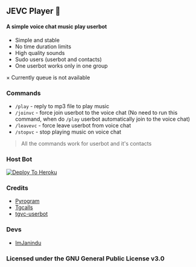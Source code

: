 ## JEVC Player 🎵

#### A simple voice chat music play userbot

- Simple and stable
- No time duration limits
- High quality sounds
- Sudo users (userbot and contacts)
- One userbot works only in one group

× Currently queue is not available

### Commands

- `/play` - reply to mp3 file to play music
- `/joinvc` - force join userbot to the voice chat (No need to run this command, when do `/play` userbot automatically join to the voice chat)
- `/leavevc` - force leave userbot from voice chat
- `/stopvc` - stop playing music on voice chat

> All the commands work for userbot and it's contacts

### Host Bot

[![Deploy To Heroku](https://www.herokucdn.com/deploy/button.svg)](https://heroku.com/deploy?template=https://github.com/ImJanindu/vcplayerbot)

### Credits

- [Pyrogram](https://github.com/pyrogram/pyrogram)
- [Tgcalls](https://github.com/MarshalX/tgcalls)
- [tgvc-userbot](https://github.com/callsmusic/tgvc-userbot)

### Devs

- [ImJanindu](https://github.com/ImJanindu)

### Licensed under the GNU General Public License v3.0
